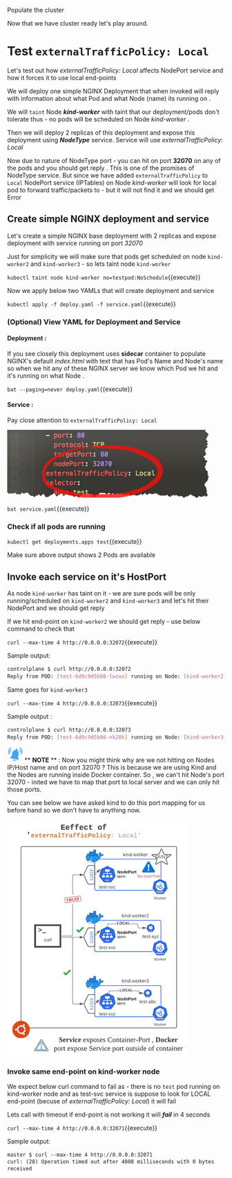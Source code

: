 Populate the cluster

Now that we have cluster ready let's play around.

# Test `externalTrafficPolicy: Local`

Let's test out how *externalTrafficPolicy: Local* affects NodePort service
and how it forces it to use local end-points 

We will deploy one simple NGINX Deployment that when invoked will reply
with information about what Pod and what Node (name) its running on .

We will `taint` Node ***kind-worker*** with taint that our deployment/pods don't tolerate
thus - no pods will be scheduled on Node *kind-worker* .

Then we will deploy 2 replicas of this deployment and expose this
deployment using ***NodeType*** service. Service will use *externalTrafficPolicy: Local*

Now due to nature of NodeType port - you can hit on port **32070** on any of
the pods and you should get reply . This is one of the promises of
NodeType service. But since we have added `externalTrafficPolicy` to
`Local` NodePort service (IPTables) on Node *kind-worker* will look for
local pod to forward traffic/packets to - but it will not find it and
we should get Error 

## Create simple NGINX deployment and service

Let's create a simple NGINX base deployment with 2 replicas and expose deployment with service running on port *32070*

Just for simplicity we will make sure that pods get scheduled on node
`kind-worker2` and `kind-worker3` - so lets taint node `kind-worker`

`kubectl taint node kind-worker no=testpod:NoSchedule`{{execute}}

Now we apply below two YAMLs that will create deployment and service

`kubectl apply -f deploy.yaml -f service.yaml`{{execute}} 

### (Optional) View YAML for Deployment and Service

#### Deployment :  

If you see closely this deployment uses **sidecar** container to populate
NGINX's default *index.html* with text that has Pod's Name and Node's name
so when we hit any of these NGINX server we know which Pod we hit and
it's running on what Node . 

`bat --paging=never deploy.yaml`{{execute}}

#### Service : 

Pay close attention to `externalTrafficPolicy: Local` 

![](./assets/svc-local.png)

`bat service.yaml`{{execute}}

### Check if all pods are running 

`kubectl get deployments.apps test`{{execute}}

Make sure above output shows 2 Pods are available

## Invoke each service on it's HostPort 

As node `kind-worker` has taint on it - we are sure pods will be only
running/scheduled on `kind-worker2` and `kind-worker3` and let's hit
their NodePort and we should get reply

If we hit end-point on `kind-worker2` we should get reply - use below
command to check that 

`curl --max-time 4 http://0.0.0.0:32072`{{execute}}

Sample output: 

```BASH
controlplane $ curl http://0.0.0.0:32072
Reply from POD: [test-6d9c9d5b86-lwzwx] running on Node: [kind-worker2]
```

Same goes for `kind-worker3` 
 
`curl --max-time 4 http://0.0.0.0:32073`{{execute}}

Sample output : 

```BASH
controlplane $ curl http://0.0.0.0:32073
Reply from POD: [test-6d9c9d5b86-nk28k] running on Node: [kind-worker3]
```
 
![](./assets/note.png)
 ** **NOTE** ** : Now you might think why are we not hitting on Nodes
IP/Host name and on port 32070 ? This is because we are using Kind and
the Nodes are running inside Docker container. So , we can't hit Node's
port 32070 - inited we have to map that port to local server and we can
only hit those ports.

You can see below we have asked kind to do this port mapping for us
before hand so we don't have to anything now.

![ETCD Leader](./assets/KIND-2-small.png)

### Invoke same end-point on kind-worker node

We expect below curl command to fail as - there is no `test` pod running
on kind-worker node and as test-svc service is suppose to look for LOCAL
end-point (becuse of *externalTrafficPolicy: Local*) it will fail

Lets call with timeout if end-point is not working it will ***fail*** in 4
seconds 

`curl --max-time 4 http://0.0.0.0:32071`{{execute}}

Sample output: 

```
master $ curl --max-time 4 http://0.0.0.0:32071
curl: (28) Operation timed out after 4000 milliseconds with 0 bytes received
```